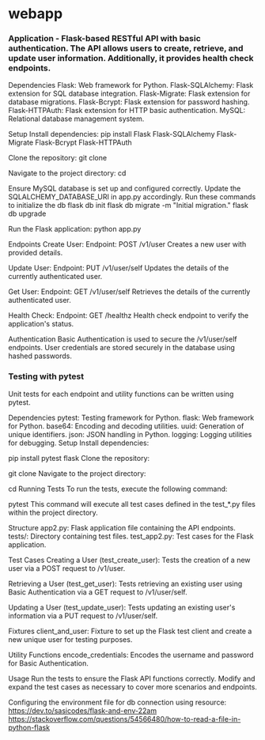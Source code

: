 # webapp

### Application  - Flask-based RESTful API with basic authentication. The API allows users to create, retrieve, and update user information. Additionally, it provides health check endpoints.

Dependencies
Flask: Web framework for Python.
Flask-SQLAlchemy: Flask extension for SQL database integration.
Flask-Migrate: Flask extension for database migrations.
Flask-Bcrypt: Flask extension for password hashing.
Flask-HTTPAuth: Flask extension for HTTP basic authentication.
MySQL: Relational database management system.

Setup
Install dependencies:
pip install Flask Flask-SQLAlchemy Flask-Migrate Flask-Bcrypt Flask-HTTPAuth

Clone the repository:
git clone <repository-url>

Navigate to the project directory:
cd <project-directory>

Ensure MySQL database is set up and configured correctly. Update the SQLALCHEMY_DATABASE_URI in app.py accordingly.
Run these commands to initialize the db
flask db init
flask db migrate -m "Initial migration."
flask db upgrade

Run the Flask application:
python app.py

Endpoints
Create User:
Endpoint: POST /v1/user
Creates a new user with provided details.

Update User:
Endpoint: PUT /v1/user/self
Updates the details of the currently authenticated user.

Get User:
Endpoint: GET /v1/user/self
Retrieves the details of the currently authenticated user.

Health Check:
Endpoint: GET /healthz
Health check endpoint to verify the application's status.

Authentication
Basic Authentication is used to secure the /v1/user/self endpoints.
User credentials are stored securely in the database using hashed passwords.

### Testing with pytest
Unit tests for each endpoint and utility functions can be written using pytest.

Dependencies
pytest: Testing framework for Python.
flask: Web framework for Python.
base64: Encoding and decoding utilities.
uuid: Generation of unique identifiers.
json: JSON handling in Python.
logging: Logging utilities for debugging.
Setup
Install dependencies:

pip install pytest flask
Clone the repository:

git clone <repository-url>
Navigate to the project directory:

cd <project-directory>
Running Tests
To run the tests, execute the following command:

pytest
This command will execute all test cases defined in the test_*.py files within the project directory.

Structure
app2.py: Flask application file containing the API endpoints.
tests/: Directory containing test files.
test_app2.py: Test cases for the Flask application.

Test Cases
Creating a User (test_create_user):
Tests the creation of a new user via a POST request to /v1/user.

Retrieving a User (test_get_user):
Tests retrieving an existing user using Basic Authentication via a GET request to /v1/user/self.

Updating a User (test_update_user):
Tests updating an existing user's information via a PUT request to /v1/user/self.

Fixtures
client_and_user: Fixture to set up the Flask test client and create a new unique user for testing purposes.

Utility Functions
encode_credentials: Encodes the username and password for Basic Authentication.

Usage
Run the tests to ensure the Flask API functions correctly.
Modify and expand the test cases as necessary to cover more scenarios and endpoints.

Configuring the environment file for db connection using resource:
https://dev.to/sasicodes/flask-and-env-22am
https://stackoverflow.com/questions/54566480/how-to-read-a-file-in-python-flask